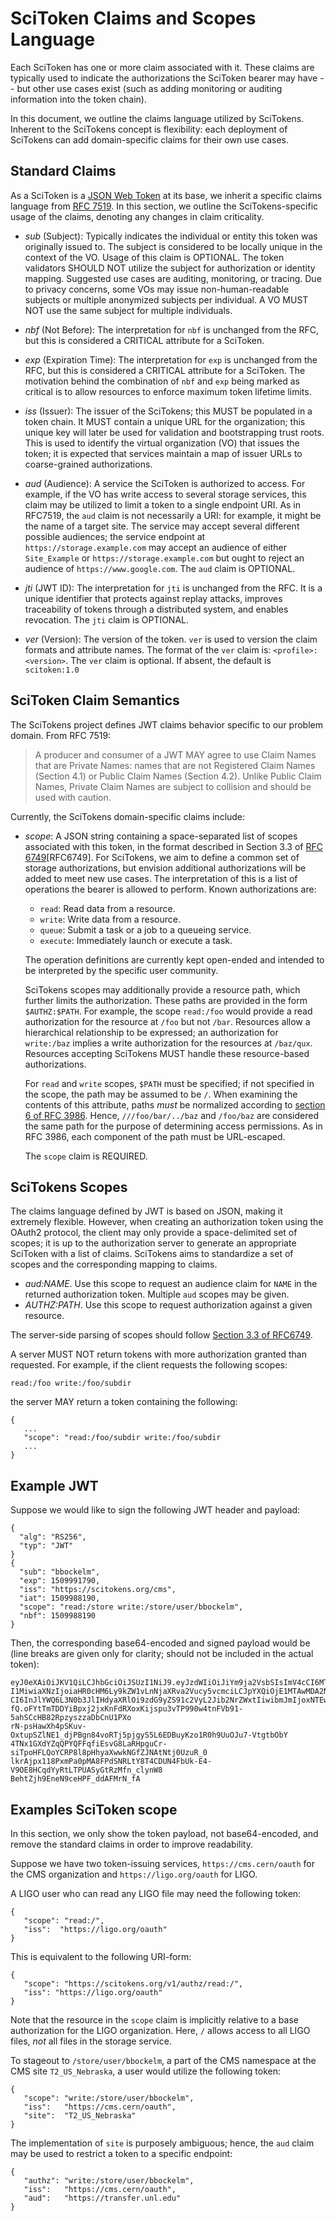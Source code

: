 
SciToken Claims and Scopes Language
====================================

Each SciToken has one or more claim associated with it.  These claims are typically used to indicate the authorizations the SciToken bearer may have -- but other use cases exist (such as adding monitoring or auditing information into the token chain).

In this document, we outline the claims language utilized by SciTokens.  Inherent to the SciTokens concept is flexibility: each deployment of SciTokens can add domain-specific claims for their own use cases.

Standard Claims
---------------

As a SciToken is a [JSON Web Token](https://jwt.io) at its base, we inherit a specific claims language from [RFC 7519](https://tools.ietf.org/html/rfc7519).  In this section, we outline the SciTokens-specific usage of the claims, denoting any changes in claim criticality.

* *sub* (Subject): Typically indicates the individual or entity this token was originally issued to.  The subject is considered to be locally unique in the context of the VO.  Usage of this claim is OPTIONAL.  The token validators SHOULD NOT utilize the subject for authorization or identity mapping.  Suggested use cases are auditing, monitoring, or tracing.  Due to privacy concerns, some VOs may issue non-human-readable subjects or multiple anonymized subjects per individual.  A VO MUST NOT use the same subject for multiple individuals.

* *nbf* (Not Before): The interpretation for `nbf` is unchanged from the RFC, but this is considered a CRITICAL attribute for a SciToken.

* *exp* (Expiration Time): The interpretation for `exp` is unchanged from the RFC, but this is considered a CRITICAL attribute for a SciToken.  The motivation behind the combination of `nbf` and `exp` being marked as critical is to allow resources to enforce maximum token lifetime limits.

* *iss* (Issuer): The issuer of the SciTokens; this MUST be populated in a token chain.  It MUST contain a unique URL for the organization; this unique key will later be used for validation and bootstrapping trust roots.  This is used to identify the virtual organization (VO) that issues the token; it is expected that services maintain a map of issuer URLs to coarse-grained authorizations.

* *aud* (Audience): A service the SciToken is authorized to access.  For example, if the VO has write access to several storage services, this claim may be utilized to limit a token to a single endpoint URI.  As in RFC7519, the `aud` claim is not necessarily a URI: for example, it might be the name of a target site.   The service may accept several different possible audiences; the service endpoint at `https://storage.example.com` may accept an audience of either `Site_Example` or `https://storage.example.com` but ought to reject an audience of `https://www.google.com`.  The `aud` claim is OPTIONAL.

* *jti* (JWT ID): The interpretation for `jti` is unchanged from the RFC. It is a unique identifier that protects against replay attacks, improves traceability of tokens through a distributed system, and enables revocation.  The `jti` claim is OPTIONAL.

* *ver* (Version): The version of the token.  `ver` is used to version the claim formats and attribute names.  The format of the `ver` claim is: `<profile>:<version>`.  The `ver` claim is optional.  If absent, the default is `scitoken:1.0`

SciToken Claim Semantics
------------------------

The SciTokens project defines JWT claims behavior specific to our problem domain.  From RFC 7519:

>   A producer and consumer of a JWT MAY agree to use Claim Names that
>   are Private Names: names that are not Registered Claim Names
>   (Section 4.1) or Public Claim Names (Section 4.2).  Unlike Public
>   Claim Names, Private Claim Names are subject to collision and should
>   be used with caution.

Currently, the SciTokens domain-specific claims include:

* *scope*: A JSON string containing a space-separated list of scopes associated with this token, in the format described in Section 3.3 of [RFC 6749](https://tools.ietf.org/html/rfc6749)[RFC6749].  For SciTokens, we aim to define a common set of storage authorizations, but envision additional authorizations will be added to meet new use cases.  The interpretation of this is a list of operations the bearer is allowed to perform.  Known authorizations are:

   * `read`: Read data from a resource.
   * `write`: Write data from a resource.
   * `queue`: Submit a task or a job to a queueing service.
   * `execute`: Immediately launch or execute a task.

   The operation definitions are currently kept open-ended and intended to be interpreted by the specific user community.

   SciTokens scopes may additionally provide a resource path, which further limits the authorization.  These paths are provided in the form `$AUTHZ:$PATH`.  For example, the scope `read:/foo` would provide a read authorization for the resource at `/foo` but not `/bar`.  Resources allow a hierarchical relationship to be expressed; an authorization for `write:/baz` implies a write authorization for the resources at `/baz/qux`.  Resources accepting SciTokens MUST handle these resource-based authorizations.

   For `read` and `write` scopes, `$PATH` must be specified; if not specified in the scope, the path may be assumed to be `/`.  When examining the contents of this attribute, paths _must_ be normalized according to [section 6 of RFC 3986](https://tools.ietf.org/html/rfc3986#section-6).  Hence, `///foo/bar/../baz` and `/foo/baz` are considered the same path for the purpose of determining access permissions.  As in RFC 3986, each component of the path must be URL-escaped.

   The `scope` claim is REQUIRED.

SciTokens Scopes
----------------

The claims language defined by JWT is based on JSON, making it extremely flexible.  However, when creating an authorization token using the OAuth2 protocol, the client may only provide a space-delimited set of scopes; it is up to the authorization server to generate an appropriate SciToken with a list of claims.  SciTokens aims to standardize a set of scopes and the corresponding mapping to claims.

* *aud:NAME*.  Use this scope to request an audience claim for `NAME` in the returned authorization token.  Multiple `aud` scopes may be given.
* *AUTHZ:PATH*.  Use this scope to request authorization against a given resource.

The server-side parsing of scopes should follow [Section 3.3 of RFC6749](https://tools.ietf.org/html/rfc6749#section-3.3).

A server MUST NOT return tokens with more authorization granted than requested.
For example, if the client requests the following scopes:

```
read:/foo write:/foo/subdir
```

the server MAY return a token containing the following:

```
{
   ...
   "scope": "read:/foo/subdir write:/foo/subdir
   ...
}
```


Example JWT
-----------

Suppose we would like to sign the following JWT header and payload:

```
{
  "alg": "RS256",
  "typ": "JWT"
}
{
  "sub": "bbockelm",
  "exp": 1509991790,
  "iss": "https://scitokens.org/cms",
  "iat": 1509988190,
  "scope": "read:/store write:/store/user/bbockelm",
  "nbf": 1509988190
}
```

Then, the corresponding base64-encoded and signed payload would be (line breaks are given only for clarity; should not be included in the actual token):

```
eyJ0eXAiOiJKV1QiLCJhbGciOiJSUzI1NiJ9.eyJzdWIiOiJiYm9ja2VsbSIsImV4cCI6MTUxMDAwMT
I1MiwiaXNzIjoiaHR0cHM6Ly9kZW1vLnNjaXRva2Vucy5vcmciLCJpYXQiOjE1MTAwMDA2NTIsInNjc
CI6InJlYWQ6L3N0b3JlIHdyaXRlOi9zdG9yZS91c2VyL2Jib2NrZWxtIiwibmJmIjoxNTEwMDAwNjUy
fQ.oFYtTmTDDYiBpxj2jxKnFdRXoxKijspu3vTP990w4tnFVb91-5ahSCcHB82RpzyszzaDbCnU1PXo
rN-psHawXh4pSKuv-OxtupSZlNE1_djPBgn84voRTj5pjgyS5L6EDBuyKzo1R0h9UuOJu7-VtgtbObY
4TNx1GXdYZqQPYQFFqfiEsvG8LaRHpguCr-siTpoHFLQoYCRP8l8pHhyaXwwkNGfZJNAtNtj0UzuR_0
lkrAjpx118PxmPa0pMA8FPdSNRLtY8T4CDUN4FbUk-E4-V9OE8HCqdYyRtLTPUASyGtRzMfn_clynW8
BehtZjh9EneN9ceHPF_ddAFMrN_fA
```

Examples SciToken scope
--------

In this section, we only show the token payload, not base64-encoded, and remove the standard claims in order to improve readability.

Suppose we have two token-issuing services, `https://cms.cern/oauth` for the CMS organization and `https://ligo.org/oauth` for LIGO.

A LIGO user who can read any LIGO file may need the following token:

```
{
   "scope": "read:/",
   "iss":  "https://ligo.org/oauth"
}
```

This is equivalent to the following URI-form:

```
{
   "scope": "https://scitokens.org/v1/authz/read:/",
   "iss": "https://ligo.org/oauth"
}
```

Note that the resource in the `scope` claim is implicitly relative to a base authorization for the LIGO organization.  Here, `/` allows access to all LIGO files, _not_ all files in the storage service.

To stageout to `/store/user/bbockelm`, a part of the CMS namespace at the CMS site `T2_US_Nebraska`, a user would utilize the following token:

```
{
   "scope": "write:/store/user/bbockelm",
   "iss":   "https://cms.cern/oauth",
   "site":  "T2_US_Nebraska"
}
```

The implementation of `site` is purposely ambiguous; hence, the `aud` claim may be used to restrict a token to a specific endpoint:

```
{
   "authz": "write:/store/user/bbockelm",
   "iss":   "https://cms.cern/oauth",
   "aud":   "https://transfer.unl.edu"
}
```
